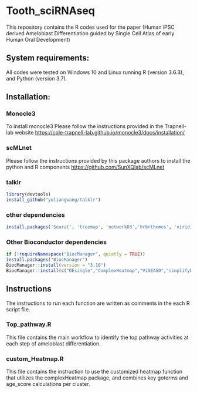 # Tooth_sciRNAseq
This repository contains the R codes used for the paper (Human iPSC derived Ameloblast Differentiation guided by Single Cell Atlas of early Human Oral Development)

## System requirements:
All codes were tested on Windows 10 and Linux running R (version	3.6.3), and Python (version 3.7).

## Installation:
### Monocle3
To install monocle3 Please follow the instructions provided in the Trapnell-lab website https://cole-trapnell-lab.github.io/monocle3/docs/installation/

### scMLnet 
Please follow the instructions provided by this package authors to install the python and R components https://github.com/SunXQlab/scMLnet

### talklr
```r
library(devtools)
install_github("yuliangwang/talklr")
```

### other dependencies 
```r
install.packages('Seurat', 'treemap', 'networkD3','hrbrthemes', 'viridis', 'patchwork', 'circlize','tidyverse','tidyr','rliger','pheatmap','stringr', 'igraph','RColorBrewer','gridExtra','reshape2','ggtext')
```
### Other Bioconductor dependencies 
```r
if (!requireNamespace("BiocManager", quietly = TRUE))
install.packages("BiocManager")
BiocManager::install(version = "3.10")
BiocManager::install(c("DEsingle","ComplexHeatmap","ViSEAGO","simplifyEnrichment","BiocParallel"))
```

## Instructions
The instructions to run each function are written as comments in the each R script file.

### Top_pathway.R
This file contains the main workflow to identify the top pathway activities at each step of ameloblast differentiation.

### custom_Heatmap.R
This file contains the instruction to use the customized heatmap function that utilizes the complexHeatmap package, and combines key goterms and age_score calculations per cluster.
